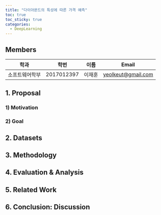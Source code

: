 ```yaml
---
title: "다이아몬드의 특성에 따른 가격 예측"
toc: true
toc_sticky: true
categories:
  - DeepLearning
---
```


## Members

|학과       |학번       |이름  |Email             |
|----------|----------|----|-------------------|
|소프트웨어학부|2017012397|이재훈|yeolkeut@gmail.com|

## 1. Proposal
### 1) Motivation
### 2) Goal

## 2. Datasets

## 3. Methodology

## 4. Evaluation & Analysis

## 5. Related Work

## 6. Conclusion: Discussion